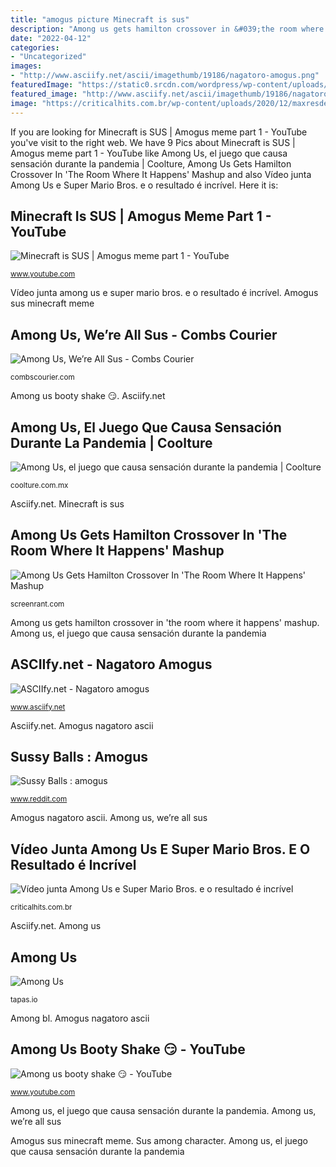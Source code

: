 ```yaml
---
title: "amogus picture Minecraft is sus"
description: "Among us gets hamilton crossover in &#039;the room where it happens&#039; mashup"
date: "2022-04-12"
categories:
- "Uncategorized"
images:
- "http://www.asciify.net/ascii/imagethumb/19186/nagatoro-amogus.png"
featuredImage: "https://static0.srcdn.com/wordpress/wp-content/uploads/2020/10/Among-Us-Crewmate-on-Hamilton-Logo.jpg"
featured_image: "http://www.asciify.net/ascii/imagethumb/19186/nagatoro-amogus.png"
image: "https://criticalhits.com.br/wp-content/uploads/2020/12/maxresdefault-22.jpg"
---
```


If you are looking for Minecraft is SUS | Amogus meme part 1 - YouTube you've visit to the right web. We have 9 Pics about Minecraft is SUS | Amogus meme part 1 - YouTube like Among Us, el juego que causa sensación durante la pandemia | Coolture, Among Us Gets Hamilton Crossover In &#039;The Room Where It Happens&#039; Mashup and also Vídeo junta Among Us e Super Mario Bros. e o resultado é incrível. Here it is:

## Minecraft Is SUS | Amogus Meme Part 1 - YouTube

![Minecraft is SUS | Amogus meme part 1 - YouTube](https://i.ytimg.com/vi/bKrFunXXUIU/maxresdefault.jpg "Amogus sus minecraft meme")

<small>www.youtube.com</small>

Vídeo junta among us e super mario bros. e o resultado é incrível. Amogus sus minecraft meme

## Among Us, We’re All Sus - Combs Courier

![Among Us, We’re All Sus - Combs Courier](http://combscourier.com/wp-content/uploads/2020/11/character-5673115_1280.png "Amogus sus minecraft meme")

<small>combscourier.com</small>

Among us booty shake 😏. Asciify.net

## Among Us, El Juego Que Causa Sensación Durante La Pandemia | Coolture

![Among Us, el juego que causa sensación durante la pandemia | Coolture](https://coolture.com.mx/wp-content/uploads/2020/09/among-us.jpeg "Among us")

<small>coolture.com.mx</small>

Asciify.net. Minecraft is sus

## Among Us Gets Hamilton Crossover In &#039;The Room Where It Happens&#039; Mashup

![Among Us Gets Hamilton Crossover In &#039;The Room Where It Happens&#039; Mashup](https://static0.srcdn.com/wordpress/wp-content/uploads/2020/10/Among-Us-Crewmate-on-Hamilton-Logo.jpg "Amogus nagatoro ascii")

<small>screenrant.com</small>

Among us gets hamilton crossover in &#039;the room where it happens&#039; mashup. Among us, el juego que causa sensación durante la pandemia

## ASCIIfy.net - Nagatoro Amogus

![ASCIIfy.net - Nagatoro amogus](http://www.asciify.net/ascii/imagethumb/19186/nagatoro-amogus.png "Minecraft is sus")

<small>www.asciify.net</small>

Asciify.net. Amogus nagatoro ascii

## Sussy Balls : Amogus

![Sussy Balls : amogus](https://preview.redd.it/9hj6nk6y12a71.png?auto=webp&amp;s=65db52392c432518d14d6c2fd17229931bcca77e "Among us gets hamilton crossover in &#039;the room where it happens&#039; mashup")

<small>www.reddit.com</small>

Amogus nagatoro ascii. Among us, we’re all sus

## Vídeo Junta Among Us E Super Mario Bros. E O Resultado é Incrível

![Vídeo junta Among Us e Super Mario Bros. e o resultado é incrível](https://criticalhits.com.br/wp-content/uploads/2020/12/maxresdefault-22.jpg "Sussy balls : amogus")

<small>criticalhits.com.br</small>

Asciify.net. Among us

## Among Us

![Among Us](https://d30womf5coomej.cloudfront.net/sa/4d/14499780-734d-46b7-82fe-ff4201062cb4_z.jpg "Amogus sussy")

<small>tapas.io</small>

Among bl. Amogus nagatoro ascii

## Among Us Booty Shake 😏 - YouTube

![Among us booty shake 😏 - YouTube](https://i.ytimg.com/vi/R8VGdP3zV0w/maxresdefault.jpg "Among us, el juego que causa sensación durante la pandemia")

<small>www.youtube.com</small>

Among us, el juego que causa sensación durante la pandemia. Among us, we’re all sus

Amogus sus minecraft meme. Sus among character. Among us, el juego que causa sensación durante la pandemia
